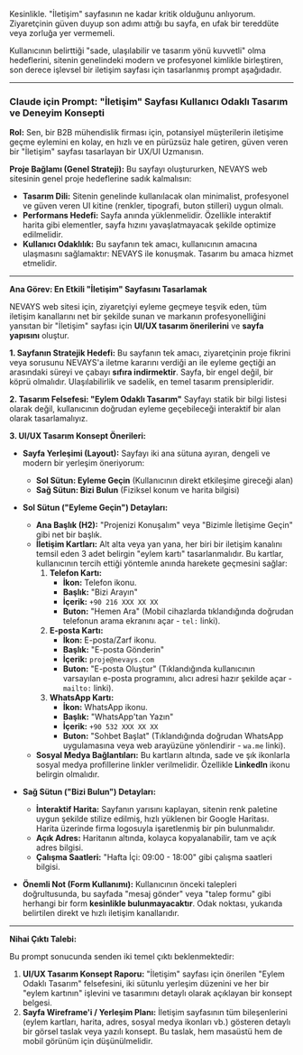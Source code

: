 Kesinlikle. "İletişim" sayfasının ne kadar kritik olduğunu anlıyorum. Ziyaretçinin güven duyup son adımı attığı bu sayfa, en ufak bir tereddüte veya zorluğa yer vermemeli.

Kullanıcının belirttiği "sade, ulaşılabilir ve tasarım yönü kuvvetli" olma hedeflerini, sitenin genelindeki modern ve profesyonel kimlikle birleştiren, son derece işlevsel bir iletişim sayfası için tasarlanmış prompt aşağıdadır.

---

### **Claude için Prompt: "İletişim" Sayfası Kullanıcı Odaklı Tasarım ve Deneyim Konsepti**

**Rol:** Sen, bir B2B mühendislik firması için, potansiyel müşterilerin iletişime geçme eylemini en kolay, en hızlı ve en pürüzsüz hale getiren, güven veren bir "İletişim" sayfası tasarlayan bir UX/UI Uzmanısın.

**Proje Bağlamı (Genel Strateji):**
Bu sayfayı oluştururken, NEVAYS web sitesinin genel proje hedeflerine sadık kalmalısın:
* **Tasarım Dili:** Sitenin genelinde kullanılacak olan minimalist, profesyonel ve güven veren UI kitine (renkler, tipografi, buton stilleri) uygun olmalı.
* **Performans Hedefi:** Sayfa anında yüklenmelidir. Özellikle interaktif harita gibi elementler, sayfa hızını yavaşlatmayacak şekilde optimize edilmelidir.
* **Kullanıcı Odaklılık:** Bu sayfanın tek amacı, kullanıcının amacına ulaşmasını sağlamaktır: NEVAYS ile konuşmak. Tasarım bu amaca hizmet etmelidir.

---

**Ana Görev: En Etkili "İletişim" Sayfasını Tasarlamak**

NEVAYS web sitesi için, ziyaretçiyi eyleme geçmeye teşvik eden, tüm iletişim kanallarını net bir şekilde sunan ve markanın profesyonelliğini yansıtan bir "İletişim" sayfası için **UI/UX tasarım önerilerini** ve **sayfa yapısını** oluştur.

**1. Sayfanın Stratejik Hedefi:**
Bu sayfanın tek amacı, ziyaretçinin proje fikrini veya sorusunu NEVAYS'a iletme kararını verdiği an ile eyleme geçtiği an arasındaki süreyi ve çabayı **sıfıra indirmektir**. Sayfa, bir engel değil, bir köprü olmalıdır. Ulaşılabilirlik ve sadelik, en temel tasarım prensipleridir.

**2. Tasarım Felsefesi: "Eylem Odaklı Tasarım"**
Sayfayı statik bir bilgi listesi olarak değil, kullanıcının doğrudan eyleme geçebileceği interaktif bir alan olarak tasarlamalıyız.

**3. UI/UX Tasarım Konsept Önerileri:**

* **Sayfa Yerleşimi (Layout):** Sayfayı iki ana sütuna ayıran, dengeli ve modern bir yerleşim öneriyorum:
    * **Sol Sütun: Eyleme Geçin** (Kullanıcının direkt etkileşime gireceği alan)
    * **Sağ Sütun: Bizi Bulun** (Fiziksel konum ve harita bilgisi)

* **Sol Sütun ("Eyleme Geçin") Detayları:**
    * **Ana Başlık (H2):** "Projenizi Konuşalım" veya "Bizimle İletişime Geçin" gibi net bir başlık.
    * **İletişim Kartları:** Alt alta veya yan yana, her biri bir iletişim kanalını temsil eden 3 adet belirgin "eylem kartı" tasarlanmalıdır. Bu kartlar, kullanıcının tercih ettiği yöntemle anında harekete geçmesini sağlar:
        1.  **Telefon Kartı:**
            * **İkon:** Telefon ikonu.
            * **Başlık:** "Bizi Arayın"
            * **İçerik:** `+90 216 XXX XX XX`
            * **Buton:** "Hemen Ara" (Mobil cihazlarda tıklandığında doğrudan telefonun arama ekranını açar - `tel:` linki).
        2.  **E-posta Kartı:**
            * **İkon:** E-posta/Zarf ikonu.
            * **Başlık:** "E-posta Gönderin"
            * **İçerik:** `proje@nevays.com`
            * **Buton:** "E-posta Oluştur" (Tıklandığında kullanıcının varsayılan e-posta programını, alıcı adresi hazır şekilde açar - `mailto:` linki).
        3.  **WhatsApp Kartı:**
            * **İkon:** WhatsApp ikonu.
            * **Başlık:** "WhatsApp'tan Yazın"
            * **İçerik:** `+90 532 XXX XX XX`
            * **Buton:** "Sohbet Başlat" (Tıklandığında doğrudan WhatsApp uygulamasına veya web arayüzüne yönlendirir - `wa.me` linki).
    * **Sosyal Medya Bağlantıları:** Bu kartların altında, sade ve şık ikonlarla sosyal medya profillerine linkler verilmelidir. Özellikle **LinkedIn** ikonu belirgin olmalıdır.

* **Sağ Sütun ("Bizi Bulun") Detayları:**
    * **İnteraktif Harita:** Sayfanın yarısını kaplayan, sitenin renk paletine uygun şekilde stilize edilmiş, hızlı yüklenen bir Google Haritası. Harita üzerinde firma logosuyla işaretlenmiş bir pin bulunmalıdır.
    * **Açık Adres:** Haritanın altında, kolayca kopyalanabilir, tam ve açık adres bilgisi.
    * **Çalışma Saatleri:** "Hafta İçi: 09:00 - 18:00" gibi çalışma saatleri bilgisi.

* **Önemli Not (Form Kullanımı):** Kullanıcının önceki talepleri doğrultusunda, bu sayfada "mesaj gönder" veya "talep formu" gibi herhangi bir form **kesinlikle bulunmayacaktır**. Odak noktası, yukarıda belirtilen direkt ve hızlı iletişim kanallarıdır.

---

**Nihai Çıktı Talebi:**

Bu prompt sonucunda senden iki temel çıktı beklenmektedir:

1.  **UI/UX Tasarım Konsept Raporu:** "İletişim" sayfası için önerilen "Eylem Odaklı Tasarım" felsefesini, iki sütunlu yerleşim düzenini ve her bir "eylem kartının" işlevini ve tasarımını detaylı olarak açıklayan bir konsept belgesi.
2.  **Sayfa Wireframe'i / Yerleşim Planı:** İletişim sayfasının tüm bileşenlerini (eylem kartları, harita, adres, sosyal medya ikonları vb.) gösteren detaylı bir görsel taslak veya yazılı konsept. Bu taslak, hem masaüstü hem de mobil görünüm için düşünülmelidir.